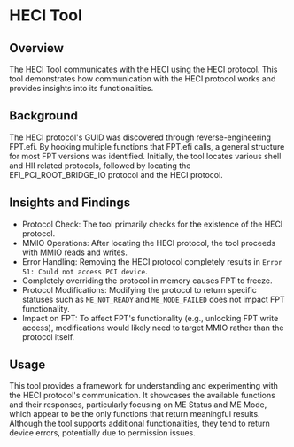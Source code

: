 # HECI Tool

## Overview

The HECI Tool communicates with the HECI using the HECI protocol. This tool demonstrates how communication with the HECI protocol works and provides insights into its functionalities.

## Background

The HECI protocol's GUID was discovered through reverse-engineering FPT.efi. By hooking multiple functions that FPT.efi calls, a general structure for most FPT versions was identified. Initially, the tool locates various shell and HII related protocols, followed by locating the EFI_PCI_ROOT_BRIDGE_IO protocol and the HECI protocol.

## Insights and Findings

- Protocol Check: The tool primarily checks for the existence of the HECI protocol.
- MMIO Operations: After locating the HECI protocol, the tool proceeds with MMIO reads and writes.
- Error Handling: Removing the HECI protocol completely results in ```Error 51: Could not access PCI device```.
- Completely overriding the protocol in memory causes FPT to freeze.
- Protocol Modifications: Modifying the protocol to return specific statuses such as ```ME_NOT_READY``` and ```ME_MODE_FAILED``` does not impact FPT functionality.
- Impact on FPT: To affect FPT's functionality (e.g., unlocking FPT write access), modifications would likely need to target MMIO rather than the protocol itself.

## Usage

This tool provides a framework for understanding and experimenting with the HECI protocol's communication. It showcases the available functions and their responses, particularly focusing on ME Status and ME Mode, which appear to be the only functions that return meaningful results. Although the tool supports additional functionalities, they tend to return device errors, potentially due to permission issues.
